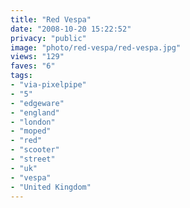 ```yaml
---
title: "Red Vespa"
date: "2008-10-20 15:22:52"
privacy: "public"
image: "photo/red-vespa/red-vespa.jpg"
views: "129"
faves: "6"
tags:
- "via-pixelpipe"
- "5"
- "edgeware"
- "england"
- "london"
- "moped"
- "red"
- "scooter"
- "street"
- "uk"
- "vespa"
- "United Kingdom"
---
```

<a href="/photos/2008/10/20/red-vespa"></a>
